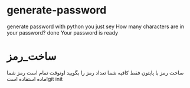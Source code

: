 # generate-password
generate password with python 
you just sey How many characters are in your password?
done Your password is ready

# ساخت_رمز
ساخت رمز با پایتون
فقط کافیه شما تعداد رمز را بگویید
اونوقت تمام است رمز شما اماده استفاده استgit init
